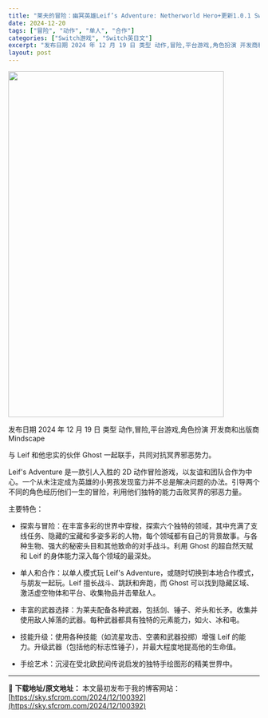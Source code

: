 ```yaml
---
title: "莱夫的冒险：幽冥英雄Leif’s Adventure: Netherworld Hero+更新1.0.1 Switch NSP英文"
date: 2024-12-20
tags: ["冒险", "动作", "单人", "合作"]
categories: ["Switch游戏", "Switch英日文"]
excerpt: "发布日期 2024 年 12 月 19 日 类型 动作,冒险,平台游戏,角色扮演 开发商和出版商 Mindscape 与 Leif 和他忠实的伙伴 Ghost 一起联手，共同对抗冥界邪恶势力。 Leif&#039;s Adventure 是一款引人入胜的 2D 动作冒险游戏，以友谊和团队合作为中心。一个从未注&hellip;"
layout: post
---
```


<img class="aligncenter size-full wp-image-100393" src="https://sky.sfcrom.com/wp-content/uploads/2024/12/2024122003493887.webp" alt="" width="432" height="692" />

发布日期 2024 年 12 月 19 日
类型 动作,冒险,平台游戏,角色扮演
开发商和出版商 Mindscape

与 Leif 和他忠实的伙伴 Ghost 一起联手，共同对抗冥界邪恶势力。

Leif's Adventure 是一款引人入胜的 2D 动作冒险游戏，以友谊和团队合作为中心。一个从未注定成为英雄的小男孩发现蛮力并不总是解决问题的办法。引导两个不同的角色经历他们一生的冒险，利用他们独特的能力击败冥界的邪恶力量。

主要特色：
* 探索与冒险：在丰富多彩的世界中穿梭，探索六个独特的领域，其中充满了支线任务、隐藏的宝藏和多姿多彩的人物，每个领域都有自己的背景故事。与各种生物、强大的秘密头目和其他致命的对手战斗。利用 Ghost 的超自然天赋和 Leif 的身体能力深入每个领域的最深处。

* 单人和合作：以单人模式玩 Leif's Adventure，或随时切换到本地合作模式，与朋友一起玩。Leif 擅长战斗、跳跃和奔跑，而 Ghost 可以找到隐藏区域、激活虚空物体和平台、收集物品并击晕敌人。

* 丰富的武器选择：为莱夫配备各种武器，包括剑、锤子、斧头和长矛。收集并使用敌人掉落的武器。每种武器都具有独特的元素能力，如火、冰和电。

* 技能升级：使用各种技能（如流星攻击、空袭和武器投掷）增强 Leif 的能力。升级武器（包括他的标志性锤子），并最大程度地提高他的生命值。

* 手绘艺术：沉浸在受北欧民间传说启发的独特手绘图形的精美世界中。

---
📖 **下载地址/原文地址：** 本文最初发布于我的博客网站：[https://sky.sfcrom.com/2024/12/100392](https://sky.sfcrom.com/2024/12/100392)

